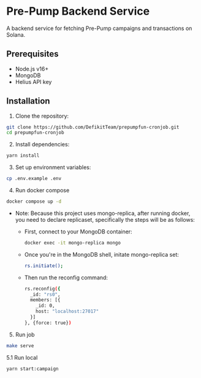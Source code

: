 # Pre-Pump Backend Service

A backend service for fetching Pre-Pump campaigns and transactions on Solana.

## Prerequisites

- Node.js v16+
- MongoDB
- Helius API key

## Installation

1. Clone the repository:
```bash
git clone https://github.com/DefikitTeam/prepumpfun-cronjob.git
cd prepumpfun-cronjob
```

2. Install dependencies:
```bash
yarn install
```

3. Set up environment variables:

```bash
cp .env.example .env
```

4. Run docker compose

```bash
docker compose up -d
```

- Note: Because this project uses mongo-replica, after running docker, you need to declare replicaset, specifically the steps will be as follows:

  - First, connect to your MongoDB container:
    ```bash
    docker exec -it mongo-replica mongo
    ```
  - Once you're in the MongoDB shell, initate mongo-replica set:
    ```bash
    rs.initiate();
    ```
  - Then run the reconfig command:
    ```bash
    rs.reconfig({
      _id: "rs0",
      members: [{
        _id: 0,
        host: "localhost:27017"
      }]
    }, {force: true})
    ```

5. Run job

```bash
make serve
```

5.1 Run local

```bash
yarn start:campaign
```

